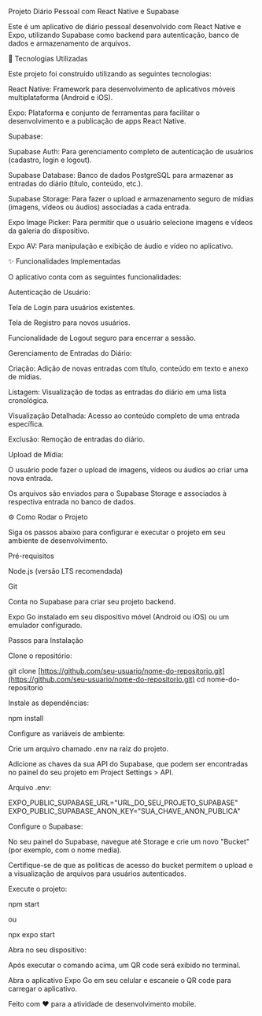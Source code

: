 Projeto Diário Pessoal com React Native e Supabase

Este é um aplicativo de diário pessoal desenvolvido com React Native e Expo, utilizando Supabase como backend para autenticação, banco de dados e armazenamento de arquivos.

🚀 Tecnologias Utilizadas

Este projeto foi construído utilizando as seguintes tecnologias:

React Native: Framework para desenvolvimento de aplicativos móveis multiplataforma (Android e iOS).

Expo: Plataforma e conjunto de ferramentas para facilitar o desenvolvimento e a publicação de apps React Native.

Supabase:

Supabase Auth: Para gerenciamento completo de autenticação de usuários (cadastro, login e logout).

Supabase Database: Banco de dados PostgreSQL para armazenar as entradas do diário (título, conteúdo, etc.).

Supabase Storage: Para fazer o upload e armazenamento seguro de mídias (imagens, vídeos ou áudios) associadas a cada entrada.

Expo Image Picker: Para permitir que o usuário selecione imagens e vídeos da galeria do dispositivo.

Expo AV: Para manipulação e exibição de áudio e vídeo no aplicativo.

✨ Funcionalidades Implementadas

O aplicativo conta com as seguintes funcionalidades:

Autenticação de Usuário:

Tela de Login para usuários existentes.

Tela de Registro para novos usuários.

Funcionalidade de Logout seguro para encerrar a sessão.

Gerenciamento de Entradas do Diário:

Criação: Adição de novas entradas com título, conteúdo em texto e anexo de mídias.

Listagem: Visualização de todas as entradas do diário em uma lista cronológica.

Visualização Detalhada: Acesso ao conteúdo completo de uma entrada específica.

Exclusão: Remoção de entradas do diário.

Upload de Mídia:

O usuário pode fazer o upload de imagens, vídeos ou áudios ao criar uma nova entrada.

Os arquivos são enviados para o Supabase Storage e associados à respectiva entrada no banco de dados.

⚙️ Como Rodar o Projeto

Siga os passos abaixo para configurar e executar o projeto em seu ambiente de desenvolvimento.

Pré-requisitos

Node.js (versão LTS recomendada)

Git

Conta no Supabase para criar seu projeto backend.

Expo Go instalado em seu dispositivo móvel (Android ou iOS) ou um emulador configurado.

Passos para Instalação

Clone o repositório:

git clone [https://github.com/seu-usuario/nome-do-repositorio.git](https://github.com/seu-usuario/nome-do-repositorio.git)
cd nome-do-repositorio


Instale as dependências:

npm install


Configure as variáveis de ambiente:

Crie um arquivo chamado .env na raiz do projeto.

Adicione as chaves da sua API do Supabase, que podem ser encontradas no painel do seu projeto em Project Settings > API.

Arquivo .env:

EXPO_PUBLIC_SUPABASE_URL="URL_DO_SEU_PROJETO_SUPABASE"
EXPO_PUBLIC_SUPABASE_ANON_KEY="SUA_CHAVE_ANON_PUBLICA"


Configure o Supabase:

No seu painel do Supabase, navegue até Storage e crie um novo "Bucket" (por exemplo, com o nome media).

Certifique-se de que as políticas de acesso do bucket permitem o upload e a visualização de arquivos para usuários autenticados.

Execute o projeto:

npm start


ou

npx expo start


Abra no seu dispositivo:

Após executar o comando acima, um QR code será exibido no terminal.

Abra o aplicativo Expo Go em seu celular e escaneie o QR code para carregar o aplicativo.

Feito com ❤️ para a atividade de desenvolvimento mobile.
